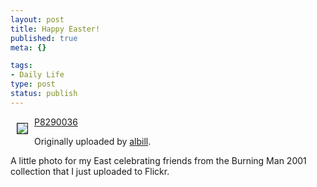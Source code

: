 ```yaml
--- 
layout: post
title: Happy Easter!
published: true
meta: {}

tags: 
- Daily Life
type: post
status: publish
---
```

<a title="photo sharing" href="http://www.flickr.com/photos/albill/129634335/"><img vspace="10" hspace="10" border="1" align="left" src="http://static.flickr.com/54/129634335_432cff9f12_m.jpg" /></a>

<a href="http://www.flickr.com/photos/albill/129634335/">P8290036</a>

Originally uploaded by <a href="http://www.flickr.com/people/albill/">albill</a>.

A little photo for my East celebrating friends from the Burning Man 2001 collection that I just uploaded to Flickr.<br clear="all" />
